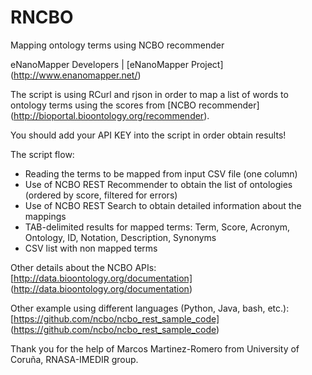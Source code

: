 RNCBO
======

Mapping ontology terms using NCBO recommender

eNanoMapper Developers |  [eNanoMapper Project] (http://www.enanomapper.net/)

The script is using RCurl and rjson in order to map a list of words to ontology terms using the scores from [NCBO recommender] (http://bioportal.bioontology.org/recommender).

You should add your API KEY into the script in order obtain results!

The script flow:
- Reading the terms to be mapped from input CSV file (one column)
- Use of NCBO REST Recommender to obtain the list of ontologies (ordered by score, filtered for errors)
- Use of NCBO REST Search to obtain detailed information about the mappings
- TAB-delimited results for mapped terms: Term, Score, Acronym, Ontology, ID, Notation, Description, Synonyms
- CSV list with non mapped terms


Other details about the NCBO APIs: [http://data.bioontology.org/documentation] (http://data.bioontology.org/documentation)

Other example using different languages (Python, Java, bash, etc.): [https://github.com/ncbo/ncbo_rest_sample_code] (https://github.com/ncbo/ncbo_rest_sample_code)


Thank you for the help of Marcos Martinez-Romero from University of Coruña, RNASA-IMEDIR group.
